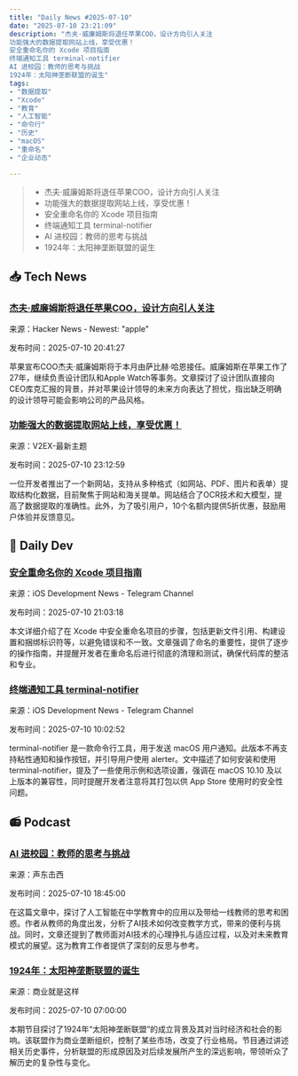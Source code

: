 ```yaml
---
title: "Daily News #2025-07-10"
date: "2025-07-10 23:21:09"
description: "杰夫·威廉姆斯将退任苹果COO，设计方向引人关注
功能强大的数据提取网站上线，享受优惠！
安全重命名你的 Xcode 项目指南
终端通知工具 terminal-notifier
AI 进校园：教师的思考与挑战
1924年：太阳神垄断联盟的诞生"
tags: 
- "数据提取"
- "Xcode"
- "教育"
- "人工智能"
- "命令行"
- "历史"
- "macOS"
- "重命名"
- "企业动态"

---
```


> - 杰夫·威廉姆斯将退任苹果COO，设计方向引人关注
> - 功能强大的数据提取网站上线，享受优惠！
> - 安全重命名你的 Xcode 项目指南
> - 终端通知工具 terminal-notifier
> - AI 进校园：教师的思考与挑战
> - 1924年：太阳神垄断联盟的诞生

## 📥 Tech News

### [杰夫·威廉姆斯将退任苹果COO，设计方向引人关注](https://daringfireball.net/2025/07/jeff_williams_is_retiring_as_coo)

来源：Hacker News - Newest: "apple"

发布时间：2025-07-10 20:41:27

苹果宣布COO杰夫·威廉姆斯将于本月由萨比赫·哈恩接任。威廉姆斯在苹果工作了27年，继续负责设计团队和Apple Watch等事务。文章探讨了设计团队直接向CEO库克汇报的背景，并对苹果设计领导的未来方向表达了担忧，指出缺乏明确的设计领导可能会影响公司的产品风格。

### [功能强大的数据提取网站上线，享受优惠！](https://www.v2ex.com/t/1144408)

来源：V2EX-最新主题

发布时间：2025-07-10 23:12:59

一位开发者推出了一个新网站，支持从多种格式（如网站、PDF、图片和表单）提取结构化数据，目前聚焦于网站和海关提单。网站结合了OCR技术和大模型，提高了数据提取的准确性。此外，为了吸引用户，10个名额内提供5折优惠，鼓励用户体验并反馈意见。

## 💾 Daily Dev

### [安全重命名你的 Xcode 项目指南](https://www.createwithswift.com/safely-renaming-your-xcode-project/)

来源：iOS Development News - Telegram Channel

发布时间：2025-07-10 21:03:18

本文详细介绍了在 Xcode 中安全重命名项目的步骤，包括更新文件引用、构建设置和捆绑标识符等，以避免错误和不一致。文章强调了命名的重要性，提供了逐步的操作指南，并提醒开发者在重命名后进行彻底的清理和测试，确保代码库的整洁和专业。

### [终端通知工具 terminal-notifier](https://github.com/julienXX/terminal-notifier)

来源：iOS Development News - Telegram Channel

发布时间：2025-07-10 10:02:52

terminal-notifier 是一款命令行工具，用于发送 macOS 用户通知。此版本不再支持粘性通知和操作按钮，并引导用户使用 alerter。文中描述了如何安装和使用 terminal-notifier，提及了一些使用示例和选项设置，强调在 macOS 10.10 及以上版本的兼容性，同时提醒开发者注意将其打包以供 App Store 使用时的安全性问题。

## 📻 Podcast

### [AI 进校园：教师的思考与挑战](https://www.xiaoyuzhoufm.com/episode/686f9a0d8ceef422d8a15bcf)

来源：声东击西

发布时间：2025-07-10 18:45:00

在这篇文章中，探讨了人工智能在中学教育中的应用以及带给一线教师的思考和困惑。作者从教师的角度出发，分析了AI技术如何改变教学方式，带来的便利与挑战。同时，文章还提到了教师面对AI技术的心理挣扎与适应过程，以及对未来教育模式的展望。这为教育工作者提供了深刻的反思与参考。

### [1924年：太阳神垄断联盟的诞生](https://www.xiaoyuzhoufm.com/episode/686e84e760f8f77d40b2e7a4)

来源：商业就是这样

发布时间：2025-07-10 07:00:00

本期节目探讨了1924年“太阳神垄断联盟”的成立背景及其对当时经济和社会的影响。该联盟作为商业垄断组织，控制了某些市场，改变了行业格局。节目通过讲述相关历史事件，分析联盟的形成原因及对后续发展所产生的深远影响，带领听众了解历史的复杂性与变化。
